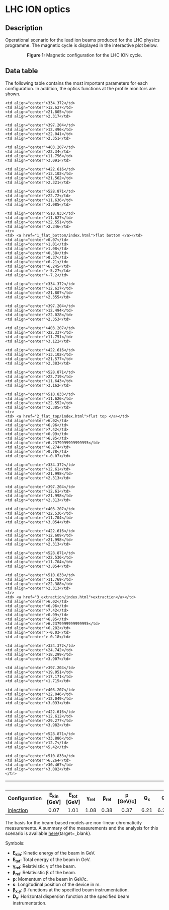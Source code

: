 <h1> LHC ION optics</h1>

<h2> Description </h2>

<p> Operational scenario for the lead ion beams produced for the LHC physics programme. The magnetic cycle is displayed in the interactive plot below.  </p>


<object width="500px" height=330px  data="magnetic_cycle.html"></object> 
<p style="text-align: center;"><b>Figure 1:</b> Magnetic configuration for the LHC ION cycle.</p>

<h2> Data table </h2>

The following table contains the most important parameters for each configuration. In addition, the optics functions at the profile monitors are shown.
<p>

<table border="0">
  <tr>
    <th id="CELL1" colspan="10" align=center> </th>
    <th id="CELL2" colspan="4" align = center> <b>PR.BWSH54</b></th>
    <th id="CELL2" colspan="4" align = center> <b>PR.BWSV64</b></th>
    <th id="CELL2" colspan="4" align = center> <b>PR.BWSH65</b></th>
    <th id="CELL2" colspan="4" align = center> <b>PR.BWSH68</b></th>
    <th id="CELL2" colspan="4" align = center> <b>PR.BWSV85</b></th>
    <th id="CELL2" colspan="4" align = center> <b>PR.BGI82</b></th>
    </tr>
  <tr>   
    <th> <b>Configuration</b> </th>
    <th align=center> <b>E<sub>kin</sub> [GeV]</b> </th>
    <th align=center> <b>E<sub>tot</sub> [GeV]</b> </th>
    <th align=center> <b>&gamma;<sub>rel</sub></b> </th>
    <th align=center> <b>&beta;<sub>rel</sub></b> </th>
    <th align=center> <b>p [GeV/c]</b> </th>
    <th align=center> <b>Q<sub>x</sub></b> </th>
    <th align=center> <b>Q<sub>y</sub></b> </th>
    <th align=center> <b>Q&prime;<sub>x</sub></b> </th>
    <th align=center> <b>Q&prime;<sub>y</sub></b> </th>
    <th align=center> <b>s [m]</b> </th>
    <th align=center> <b>&beta;<sub>x</sub> [m]</b> </th>
    <th align=center> <b>&beta;<sub>y</sub> [m]</b> </th>
    <th align=center> <b>D<sub>x</sub> [m]</b> </th>
    <th align=center> <b>s [m]</b> </th>
    <th align=center> <b>&beta;<sub>x</sub> [m]</b> </th>
    <th align=center> <b>&beta;<sub>y</sub> [m]</b> </th>
    <th align=center> <b>D<sub>x</sub> [m]</b> </th>
    <th align=center> <b>s [m]</b> </th>
    <th align=center> <b>&beta;<sub>x</sub> [m]</b> </th>
    <th align=center> <b>&beta;<sub>y</sub> [m]</b> </th>
    <th align=center> <b>D<sub>x</sub> [m]</b> </th>
    <th align=center> <b>s [m]</b> </th>
    <th align=center> <b>&beta;<sub>x</sub> [m]</b> </th>
    <th align=center> <b>&beta;<sub>y</sub> [m]</b> </th>
    <th align=center> <b>D<sub>x</sub> [m]</b> </th>
    <th align=center> <b>s [m]</b> </th>
    <th align=center> <b>&beta;<sub>x</sub> [m]</b> </th>
    <th align=center> <b>&beta;<sub>y</sub> [m]</b> </th>
    <th align=center> <b>D<sub>x</sub> [m]</b> </th>
    <th align=center> <b>s [m]</b> </th>
    <th align=center> <b>&beta;<sub>x</sub> [m]</b> </th>
    <th align=center> <b>&beta;<sub>y</sub> [m]</b> </th>
    <th align=center> <b>D<sub>x</sub> [m]</b> </th>
    </tr>
  <tr>
    <td> <a href="0_injection/index.html">injection</a></td>
    <td align="center">0.07</td>
    <td align="center">1.01</td>
    <td align="center">1.08</td>
    <td align="center">0.38</td>
    <td align="center">0.37</td>
    <td align="center">6.21</td>
    <td align="center">6.245</td>
    <td align="center">-5.33</td>
    <td align="center">-7.11</td>
    
    <td align="center">334.372</td>
    <td align="center">12.627</td>
    <td align="center">21.805</td>
    <td align="center">2.317</td>
    
    <td align="center">397.204</td>
    <td align="center">12.496</td>
    <td align="center">22.041</td>
    <td align="center">2.351</td>
    
    <td align="center">403.207</td>
    <td align="center">22.34</td>
    <td align="center">11.756</td>
    <td align="center">3.091</td>
    
    <td align="center">422.616</td>
    <td align="center">13.102</td>
    <td align="center">21.562</td>
    <td align="center">2.321</td>
    
    <td align="center">528.871</td>
    <td align="center">22.72</td>
    <td align="center">11.636</td>
    <td align="center">3.085</td>
    
    <td align="center">510.833</td>
    <td align="center">11.627</td>
    <td align="center">22.551</td>
    <td align="center">2.346</td>
    <tr>
    <td> <a href="1_flat_bottom/index.html">flat bottom </a></td>
    <td align="center">0.07</td>
    <td align="center">1.01</td>
    <td align="center">1.08</td>
    <td align="center">0.38</td>
    <td align="center">0.37</td>
    <td align="center">6.21</td>
    <td align="center">6.245</td>
    <td align="center">-5.27</td>
    <td align="center">-7.2</td>
    
    <td align="center">334.372</td>
    <td align="center">12.627</td>
    <td align="center">21.807</td>
    <td align="center">2.355</td>
    
    <td align="center">397.204</td>
    <td align="center">12.494</td>
    <td align="center">22.028</td>
    <td align="center">2.353</td>
    
    <td align="center">403.207</td>
    <td align="center">22.337</td>
    <td align="center">11.751</td>
    <td align="center">3.122</td>
    
    <td align="center">422.616</td>
    <td align="center">13.102</td>
    <td align="center">21.577</td>
    <td align="center">2.383</td>
    
    <td align="center">528.871</td>
    <td align="center">22.719</td>
    <td align="center">11.643</td>
    <td align="center">3.162</td>
    
    <td align="center">510.833</td>
    <td align="center">11.626</td>
    <td align="center">22.552</td>
    <td align="center">2.385</td>
    <tr>
    <td> <a href="2_flat_top/index.html">flat top </a></td>
    <td align="center">6.02</td>
    <td align="center">6.96</td>
    <td align="center">7.42</td>
    <td align="center">0.99</td>
    <td align="center">6.85</td>
    <td align="center">6.2379999999999995</td>
    <td align="center">6.274</td>
    <td align="center">0.78</td>
    <td align="center">-0.07</td>
    
    <td align="center">334.372</td>
    <td align="center">12.61</td>
    <td align="center">21.998</td>
    <td align="center">2.313</td>
    
    <td align="center">397.204</td>
    <td align="center">12.61</td>
    <td align="center">21.998</td>
    <td align="center">2.313</td>
    
    <td align="center">403.207</td>
    <td align="center">22.536</td>
    <td align="center">11.704</td>
    <td align="center">3.054</td>
    
    <td align="center">422.616</td>
    <td align="center">12.609</td>
    <td align="center">21.998</td>
    <td align="center">2.313</td>
    
    <td align="center">528.871</td>
    <td align="center">22.536</td>
    <td align="center">11.704</td>
    <td align="center">3.054</td>
    
    <td align="center">510.833</td>
    <td align="center">11.769</td>
    <td align="center">22.388</td>
    <td align="center">2.313</td>
    <tr>
    <td> <a href="3_extraction/index.html">extraction</a></td>
    <td align="center">6.02</td>
    <td align="center">6.96</td>
    <td align="center">7.42</td>
    <td align="center">0.99</td>
    <td align="center">6.85</td>
    <td align="center">6.2379999999999995</td>
    <td align="center">6.282</td>
    <td align="center">-0.03</td>
    <td align="center">-0.18</td>
    
    <td align="center">334.372</td>
    <td align="center">24.742</td>
    <td align="center">18.299</td>
    <td align="center">3.907</td>
    
    <td align="center">397.204</td>
    <td align="center">19.051</td>
    <td align="center">17.171</td>
    <td align="center">1.715</td>
    
    <td align="center">403.207</td>
    <td align="center">22.046</td>
    <td align="center">12.049</td>
    <td align="center">3.093</td>
    
    <td align="center">422.616</td>
    <td align="center">12.612</td>
    <td align="center">29.277</td>
    <td align="center">3.982</td>
    
    <td align="center">528.871</td>
    <td align="center">33.886</td>
    <td align="center">12.7</td>
    <td align="center">5.42</td>
    
    <td align="center">510.833</td>
    <td align="center">6.264</td>
    <td align="center">30.467</td>
    <td align="center">3.082</td>
    </tr>
 
</table>

The basis for the beam-based models are non-linear chromaticity measurements. A summary of the measurements and the analysis for this scenario is available [here](ION_chromaticity_measurement.md){target=_blank}.

<p> Symbols:
<ul>
  <li><strong>E<sub>kin</sub></strong>: Kinetic energy of the beam in GeV. </li>
  <li><strong>E<sub>tot</sub></strong>: Total energy of the beam in GeV. </li>
  <li><strong>&gamma;<sub>rel</sub></strong>: Relativistic &gamma; of the beam. </li>
  <li><strong>&beta;<sub>rel</sub></strong>: Relativistic &beta; of the beam. </li>
  <li><strong>p</strong>: Momentum of the beam in GeV/c. </li>
  <li><strong>s</strong>: Longitudinal position of the device in m. </li>
  <li><strong>&beta;<sub>x,y</sub></strong>: &beta;-functions at the specified beam instrumentation. </li>
  <li><strong>D<sub>x</sub></strong>: Horizontal dispersion function at the specified beam instrumentation. </li>
</ul>

</p>